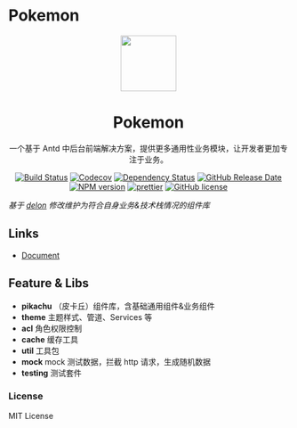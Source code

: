# Pokemon

<p align="center">
  <a href="https://1ziton.github.io/pokemon">
    <img width="100" src="https://1ziton.github.io/pokemon/assets/img/logo.png">
  </a>
</p>

<h1 align="center">
Pokemon
</h1>

<div align="center">

一个基于 Antd 中后台前端解决方案，提供更多通用性业务模块，让开发者更加专注于业务。

[![Build Status](https://img.shields.io/travis/1ziton/pokemon/master.svg?style=flat-square)](https://travis-ci.org/1ziton/pokemon)
[![Codecov](https://img.shields.io/codecov/c/github/1ziton/pokemon.svg?style=flat-square)](https://codecov.io/gh/1ziton/pokemon)
[![Dependency Status](https://david-dm.org/1ziton/pokemon/status.svg?style=flat-square)](https://david-dm.org/1ziton/pokemon)
[![GitHub Release Date](https://img.shields.io/github/release-date/1ziton/pokemon.svg?style=flat-square)](https://github.com/1ziton/pokemon/releases)
[![NPM version](https://img.shields.io/npm/v/pokemon.svg?style=flat-square)](https://www.npmjs.com/package/@pokemon/pikachu)
[![prettier](https://img.shields.io/badge/code_style-prettier-ff69b4.svg?style=flat-square)](https://prettier.io/)
[![GitHub license](https://img.shields.io/github/license/mashape/apistatus.svg?style=flat-square)](https://github.com/1ziton/pokemon/blob/master/LICENSE)

</div>

_基于 [delon](https://github.com/ng-alain/delon) 修改维护为符合自身业务&技术栈情况的组件库_

## Links

- [Document](http://1ziton.github.io/pokemon)

## Feature & Libs

- **pikachu** （皮卡丘）组件库，含基础通用组件&业务组件
- **theme** 主题样式、管道、Services 等
- **acl** 角色权限控制
- **cache** 缓存工具
- **util** 工具包
- **mock** mock 测试数据，拦截 http 请求，生成随机数据
- **testing** 测试套件

### License

MIT License
